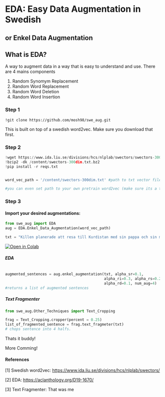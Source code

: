 # EDA: Easy Data Augmentation in Swedish
## or Enkel Data Augmentation


## What is EDA?
A way to augment data in a way that is easy to understand and use. There are 4 mains components
1. Random Synomym Replacement
2. Random Word Replacement
3. Random Word Deletion
4. Random Word Insertion

### Step 1
``!git clone https://github.com/mosh98/swe_aug.git``

This is built on top of a swedish word2vec. Make sure you download that first.

### Step 2
````python
!wget https://www.ida.liu.se/divisions/hcs/nlplab/swectors/swectors-300dim.txt.bz2
!bzip2 -dk /content/swectors-300dim.txt.bz2
!pip install -r reqs.txt


word_vec_path = '/content/swectors-300dim.txt' #path to txt vector file

#you can even set path to your own pretrain word2vec (make sure its a txt file)
````

### Step 3
#### Import your desired augmentations:
```python
from swe_aug import EDA
aug = EDA.Enkel_Data_Augmentation(word_vec_path)

txt = "Killen planerade att resa till Kurdistan med sin pappa och sin mamma. "
```

[![Open in Colab](https://colab.research.google.com/assets/colab-badge.svg)](https://colab.research.google.com/drive/118UDmQzHtO3UmO0HroL4nthNG4Qea-k8#scrollTo=r8S2nkpezfI5)
##### EDA
````python

augmented_sentences = aug.enkel_augmentation(txt, alpha_sr=0.1, 
                                             alpha_ri=0.3, alpha_rs=0.2, 
                                             alpha_rd=0.1, num_aug=4)
#returns a list of augmented sentences
````

##### Text Fragmenter
```python
from swe_aug.Other_Techniques import Text_Cropping

frag = Text_Cropping.cropper(percent = 0.25)
list_of_fragmented_sentence = frag.text_fragmeter(txt)
# chops sentence into 4 halfs.
```

Thats it buddy!

More Comming!

#### References
[1] Swedish word2vec: https://www.ida.liu.se/divisions/hcs/nlplab/swectors/

[2] EDA: https://aclanthology.org/D19-1670/

[3] Text Fragmenter: That was me
